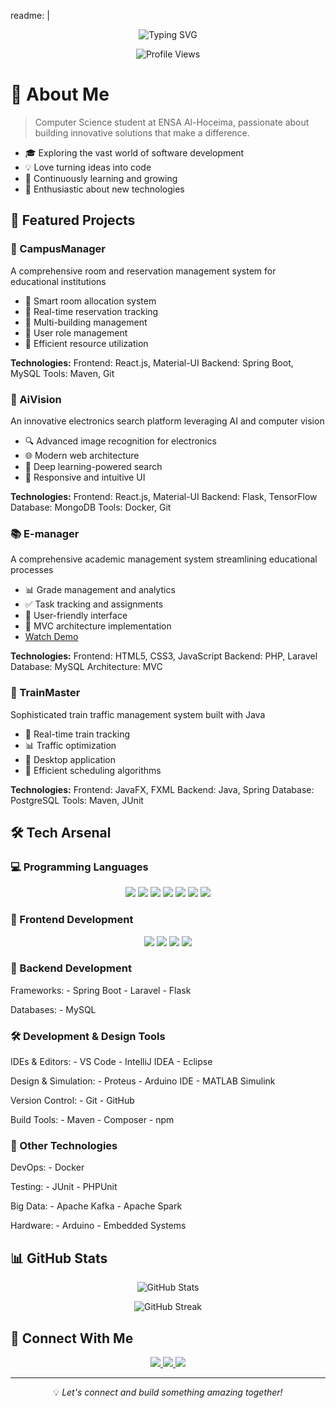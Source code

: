 readme: |
  <div align="center">
    <img src="https://readme-typing-svg.demolab.com?font=Fira+Code&size=30&duration=3000&pause=1000&color=F7F7F7&center=true&vCenter=true&width=435&lines=Hi+👋,+I'm+Mohamed;A+Full+Stack+Developer;AI+Enthusiast" alt="Typing SVG" />
  </div>

  <p align="center">
    <img src="https://komarev.com/ghpvc/?username=jarmounimd&label=Profile%20views&color=0e75b6&style=flat" alt="Profile Views" />
  </p>

  # 💫 About Me
  > Computer Science student at ENSA Al-Hoceima, passionate about building innovative solutions that make a difference.

  - 🎓 Exploring the vast world of software development
  - 💡 Love turning ideas into code
  - 🌱 Continuously learning and growing
  - 🚀 Enthusiastic about new technologies

  ## 🚀 Featured Projects

  ### 🏫 CampusManager
  A comprehensive room and reservation management system for educational institutions
  - 🎯 Smart room allocation system
  - 📅 Real-time reservation tracking
  - 🏢 Multi-building management
  - 👥 User role management
  - 🔄 Efficient resource utilization

  **Technologies:**
  Frontend: React.js, Material-UI
  Backend: Spring Boot, MySQL
  Tools: Maven, Git

  ### 🤖 AiVision
  An innovative electronics search platform leveraging AI and computer vision
  - 🔍 Advanced image recognition for electronics
  - 🌐 Modern web architecture
  - 🧠 Deep learning-powered search
  - 📱 Responsive and intuitive UI

  **Technologies:**
  Frontend: React.js, Material-UI
  Backend: Flask, TensorFlow
  Database: MongoDB
  Tools: Docker, Git

  ### 📚 E-manager
  A comprehensive academic management system streamlining educational processes
  - 📊 Grade management and analytics
  - ✅ Task tracking and assignments
  - 👥 User-friendly interface
  - 🔄 MVC architecture implementation
  - [Watch Demo](https://www.youtube.com/watch?v=N-cbUr1bGMc)

  **Technologies:**
  Frontend: HTML5, CSS3, JavaScript
  Backend: PHP, Laravel
  Database: MySQL
  Architecture: MVC

  ### 🚂 TrainMaster
  Sophisticated train traffic management system built with Java
  - 🚉 Real-time train tracking
  - 📊 Traffic optimization
  - 🎯 Desktop application
  - 🔄 Efficient scheduling algorithms

  **Technologies:**
  Frontend: JavaFX, FXML
  Backend: Java, Spring
  Database: PostgreSQL
  Tools: Maven, JUnit

  ## 🛠️ Tech Arsenal

  ### 💻 Programming Languages
  <p align="center">
    <img src="https://img.shields.io/badge/Java-ED8B00?style=for-the-badge&logo=java&logoColor=white" />
    <img src="https://img.shields.io/badge/C%2B%2B-00599C?style=for-the-badge&logo=c%2B%2B&logoColor=white" />
    <img src="https://img.shields.io/badge/C-00599C?style=for-the-badge&logo=c&logoColor=white" />
    <img src="https://img.shields.io/badge/Python-3776AB?style=for-the-badge&logo=python&logoColor=white" />
    <img src="https://img.shields.io/badge/JavaScript-F7DF1E?style=for-the-badge&logo=javascript&logoColor=black" />
    <img src="https://img.shields.io/badge/PHP-777BB4?style=for-the-badge&logo=php&logoColor=white" />
    <img src="https://img.shields.io/badge/MATLAB-0076A8?style=for-the-badge&logo=mathworks&logoColor=white" />
  </p>

  ### 🎨 Frontend Development
  <p align="center">
    <img src="https://img.shields.io/badge/React-20232A?style=for-the-badge&logo=react&logoColor=61DAFB" />
    <img src="https://img.shields.io/badge/HTML5-E34F26?style=for-the-badge&logo=html5&logoColor=white" />
    <img src="https://img.shields.io/badge/CSS3-1572B6?style=for-the-badge&logo=css3&logoColor=white" />
    <img src="https://img.shields.io/badge/Material--UI-0081CB?style=for-the-badge&logo=material-ui&logoColor=white" />
  </p>

  ### 🔧 Backend Development
  Frameworks:
    - Spring Boot
    - Laravel
    - Flask
  
  Databases:
    - MySQL

  ### 🛠 Development & Design Tools
  IDEs & Editors:
    - VS Code
    - IntelliJ IDEA
    - Eclipse
  
  Design & Simulation:
    - Proteus
    - Arduino IDE
    - MATLAB Simulink

  Version Control:
    - Git
    - GitHub

  Build Tools:
    - Maven
    - Composer
    - npm

  ### 🚀 Other Technologies
  DevOps:
    - Docker
  
  Testing:
    - JUnit
    - PHPUnit

  Big Data:
    - Apache Kafka
    - Apache Spark

  Hardware:
    - Arduino
    - Embedded Systems

  ## 📊 GitHub Stats

  <p align="center">
    <img src="https://github-readme-stats.vercel.app/api?username=jarmounimd&show_icons=true&theme=radical" alt="GitHub Stats" />
  </p>

  <p align="center">
    <img src="https://github-readme-streak-stats.herokuapp.com/?user=jarmounimd&theme=radical" alt="GitHub Streak" />
  </p>

  ## 🤝 Connect With Me

  <p align="center">
    <a href="mailto:jarmounimd@gmail.com">
      <img src="https://img.shields.io/badge/Gmail-D14836?style=for-the-badge&logo=gmail&logoColor=white" />
    </a>
    <a href="https://www.linkedin.com/in/mohamed-jarmouni-888864200/">
      <img src="https://img.shields.io/badge/LinkedIn-0077B5?style=for-the-badge&logo=linkedin&logoColor=white" />
    </a>
    <a href="https://github.com/jarmounimd">
      <img src="https://img.shields.io/badge/GitHub-100000?style=for-the-badge&logo=github&logoColor=white" />
    </a>
  </p>

  ---
  <p align="center">💡 <i>Let's connect and build something amazing together!</i></p>
